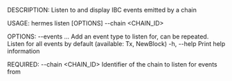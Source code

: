 DESCRIPTION:
Listen to and display IBC events emitted by a chain

USAGE:
    hermes listen [OPTIONS] --chain <CHAIN_ID>

OPTIONS:
        --events <EVENT>...    Add an event type to listen for, can be repeated. Listen for all
                               events by default (available: Tx, NewBlock)
    -h, --help                 Print help information

REQUIRED:
        --chain <CHAIN_ID>    Identifier of the chain to listen for events from
